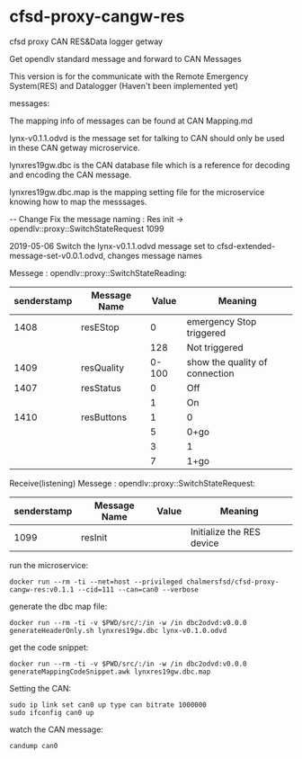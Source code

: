 # cfsd-proxy-cangw-res
cfsd proxy CAN RES&Data logger getway

Get opendlv standard message and forward to CAN Messages

This version is for the communicate with the Remote Emergency System(RES) and Datalogger (Haven't been implemented yet)

messages:



The mapping info of messages can be found at CAN Mapping.md

lynx-v0.1.1.odvd is the message set for talking to CAN should only be used in these CAN getway microservice.

lynxres19gw.dbc is the CAN database file which is a reference for decoding and encoding the CAN message.

lynxres19gw.dbc.map is the mapping setting file for the microservice knowing how to map the messsages.

-- Change 
Fix the message naming : Res init -> opendlv::proxy::SwitchStateRequest  1099 

2019-05-06 Switch the lynx-v0.1.1.odvd message set to cfsd-extended-message-set-v0.0.1.odvd, changes message names



Messege : opendlv::proxy::SwitchStateReading:

| senderstamp | Message Name | Value | Meaning                        |
| ----------- | ------------ | ----- | ------------------------------ |
| 1408        | resEStop     | 0     | emergency Stop triggered       |
|             |              | 128   | Not triggered                  |
| 1409        | resQuality   | 0-100 | show the quality of connection |
| 1407        | resStatus    | 0     | Off                            |
|             |              | 1     | On                             |
| 1410        | resButtons   | 1     | 0                              |
|             |              | 5     | 0+go                           |
|             |              | 3     | 1                              |
|             |              | 7     | 1+go                           |

Receive(listening) Messege : opendlv::proxy::SwitchStateRequest: 

| senderstamp | Message Name | Value | Meaning                        |
| ----------- | ------------ | ----- | ------------------------------ |
| 1099        | resInit      |       | Initialize the RES device      |

run the microservice:

```
docker run --rm -ti --net=host --privileged chalmersfsd/cfsd-proxy-cangw-res:v0.1.1 --cid=111 --can=can0 --verbose
```

generate the dbc map file:

```
docker run --rm -ti -v $PWD/src/:/in -w /in dbc2odvd:v0.0.0 generateHeaderOnly.sh lynxres19gw.dbc lynx-v0.1.0.odvd
```

get the code snippet:

```
docker run --rm -ti -v $PWD/src/:/in -w /in dbc2odvd:v0.0.0 generateMappingCodeSnippet.awk lynxres19gw.dbc.map
```

Setting the CAN:

```
sudo ip link set can0 up type can bitrate 1000000
sudo ifconfig can0 up
```

watch the CAN message:

```
candump can0
```